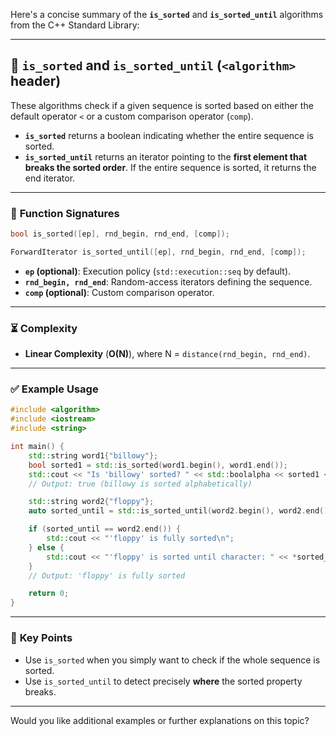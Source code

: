 Here's a concise summary of the **`is_sorted`** and **`is_sorted_until`** algorithms from the C++ Standard Library:

---

## 🔎 **`is_sorted` and `is_sorted_until` (`<algorithm>` header)**

These algorithms check if a given sequence is sorted based on either the default operator `<` or a custom comparison operator (`comp`).

- **`is_sorted`** returns a boolean indicating whether the entire sequence is sorted.
- **`is_sorted_until`** returns an iterator pointing to the **first element that breaks the sorted order**. If the entire sequence is sorted, it returns the end iterator.

---

### 📌 **Function Signatures**

```cpp
bool is_sorted([ep], rnd_begin, rnd_end, [comp]);

ForwardIterator is_sorted_until([ep], rnd_begin, rnd_end, [comp]);
```

- **`ep` (optional)**: Execution policy (`std::execution::seq` by default).
- **`rnd_begin, rnd_end`**: Random-access iterators defining the sequence.
- **`comp` (optional)**: Custom comparison operator.

---

### ⏳ **Complexity**

- **Linear Complexity** (**O(N)**), where N = `distance(rnd_begin, rnd_end)`.

---

### ✅ **Example Usage**

```cpp
#include <algorithm>
#include <iostream>
#include <string>

int main() {
    std::string word1{"billowy"};
    bool sorted1 = std::is_sorted(word1.begin(), word1.end());
    std::cout << "Is 'billowy' sorted? " << std::boolalpha << sorted1 << '\n';
    // Output: true (billowy is sorted alphabetically)

    std::string word2{"floppy"};
    auto sorted_until = std::is_sorted_until(word2.begin(), word2.end());

    if (sorted_until == word2.end()) {
        std::cout << "'floppy' is fully sorted\n";
    } else {
        std::cout << "'floppy' is sorted until character: " << *sorted_until << '\n';
    }
    // Output: 'floppy' is fully sorted

    return 0;
}
```

---

### 📝 **Key Points**

- Use `is_sorted` when you simply want to check if the whole sequence is sorted.
- Use `is_sorted_until` to detect precisely **where** the sorted property breaks.

---

Would you like additional examples or further explanations on this topic?